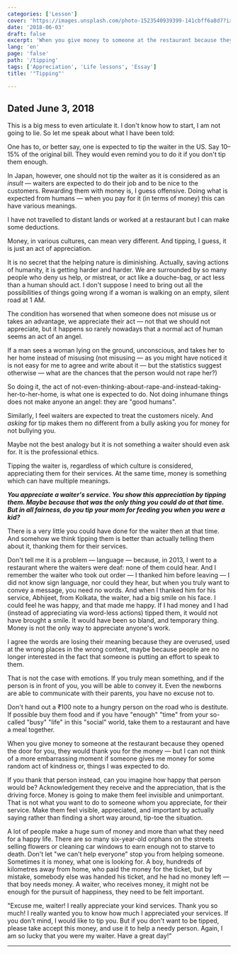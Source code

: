 ```yaml
---
categories: ['Lesson']
cover: 'https://images.unsplash.com/photo-1523540939399-141cbff6a8d7?ixlib=rb-0.3.5&q=80&fm=jpg&crop=entropy&cs=tinysrgb&w=1080&fit=max&ixid=eyJhcHBfaWQiOjExNzczfQ&s=13b5734db042709c526879c4a5663c85'
date: '2018-06-03'
draft: false
excerpt: 'When you give money to someone at the restaurant because they opened the door for you, they would thank you for the money — but I can not think of a more embarrassing moment if someone gives me money for some random act of kindness or, things I was expected to do.'
lang: 'en'
page: 'false'
path: '/tipping'
tags: ['Appreciation', 'Life lessons', 'Essay']
title: '"Tipping"'

---
```


## Dated June 3, 2018

This is a big mess to even articulate it.  I don't know how to start, I am not going to lie.  So let me speak about what I have been told:

One has to, or better say, one is expected to tip the waiter in the US.  Say 10–15% of the original bill.  They would even remind you to do it if you don't tip them enough.

In Japan, however, one should not tip the waiter as it is considered as an *insult* — waiters are expected to do their job and to be nice to the customers.  Rewarding them with money is, I guess offensive.  Doing what is expected from humans — when you pay for it (in terms of money) this can have various meanings.

I have not travelled to distant lands or worked at a restaurant but I can make some deductions.

Money, in various cultures, can mean very different.  And tipping, I guess, it is just an act of appreciation.

It is no secret that the helping nature is diminishing.  Actually, saving actions of humanity, it is getting harder and harder.  We are surrounded by so many people who deny us help, or mistreat, or act like a douche-bag, or act less than a human should act.  I don't suppose I need to bring out all the possibilities of things going wrong if a woman is walking on an empty, silent road at 1 AM.

The condition has worsened that when someone does not misuse us or takes an advantage, we appreciate their act — not that we should not appreciate, but it happens so rarely nowadays that a normal act of human seems an act of an angel.

If a man sees a woman lying on the ground, unconscious, and takes her to her home instead of misusing (not misusing — as you might have noticed it is not easy for me to agree and write about it — but the statistics suggest otherwise — what are the chances that the person would not rape her?)

So doing it, the act of not-even-thinking-about-rape-and-instead-taking-her-to-her-home, is what one is expected to do.  Not doing inhumane things does not make anyone an angel: they are "good humans".

Similarly, I feel waiters are expected to treat the customers nicely.  And *asking* for tip makes them no different from a bully asking you for money for not bullying you.

Maybe not the best analogy but it is not something a waiter should even ask for.  It is the professional ethics.

Tipping the waiter is, regardless of which culture is considered, appreciating them for their services.  At the same time, money is something which can have multiple meanings.

***You appreciate a waiter's service.  You show this appreciation by tipping them.  Maybe because that was the only thing you could do at that time.  But in all fairness, do you tip your mom for feeding you when you were a kid?***

There is a very little you could have done for the waiter then at that time.  And somehow we think tipping them is better than actually telling them about it, thanking them for their services.

Don't tell me it is a problem — language — because, in 2013, I went to a restaurant where the waiters were deaf: none of them could hear.  And I remember the waiter who took out order — I thanked him before leaving — I did not know sign language, nor could they hear, but when you truly want to convey a message, you need no words.  And when I thanked him for his service, Abhijeet, from Kolkata, the waiter, had a big smile on his face.  I could feel he was happy, and that made me happy.  If I had money and I had (instead of appreciating via word-less actions) tipped them, it would not have brought a smile.  It would have been so bland, and temporary thing.  Money is not the only way to appreciate anyone's work.

I agree the words are losing their meaning because they are overused, used at the wrong places in the wrong context, maybe because people are no longer interested in the fact that someone is putting an effort to speak to them.

That is not the case with emotions.  If you truly mean something, and if the person is in front of you, you will be able to convey it.  Even the newborns are able to communicate with their parents, you have no excuse not to.

Don't hand out a ₹100 note to a hungry person on the road who is destitute.  If possible buy them food and if you have "enough" "time" from your so-called "busy" "life" in this "social" world, take them to a restaurant and have a meal together.

When you give money to someone at the restaurant because they opened the door for you, they would thank you for the money — but I can not think of a more embarrassing moment if someone gives me money for some random act of kindness or, things I was expected to do.

If you thank that person instead, can you imagine how happy that person would be?  Acknowledgement they receive and the appreciation, that is the driving force.  Money is going to make them feel invisible and unimportant.  That is not what you want to do to someone whom you appreciate, for their service.  Make them feel visible, appreciated, and important by actually saying rather than finding a short way around, tip-toe the situation.

A lot of people make a huge sum of money and more than what they need for a happy life.  There are so many six-year-old orphans on the streets selling flowers or cleaning car windows to earn enough not to starve to death.  Don't let "we can't help everyone" stop you from helping someone.  Sometimes it is money, what one is looking for.  A boy, hundreds of kilometres away from home, who paid the money for the ticket, but by mistake, somebody else was handed his ticket, and he had no money left — that boy needs money.  A waiter, who receives money, it might not be enough for the pursuit of happiness, they need to be felt important.

"Excuse me, waiter!  I really appreciate your kind services.  Thank you so much!  I really wanted you to know how much I appreciated your services.  If you don't mind, I would like to tip you.  But if you don't want to be tipped, please take accept this money, and use it to help a needy person.  Again, I am so lucky that you were my waiter.  Have a great day!"

---
